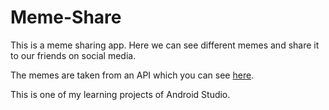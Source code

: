 # Meme-Share

This is a meme sharing app. Here we can see different memes and share it to our friends on social media.

The memes are taken from an API which you can see [here](https://meme-api.herokuapp.com/gimme).

This is one of my learning projects of Android Studio.
